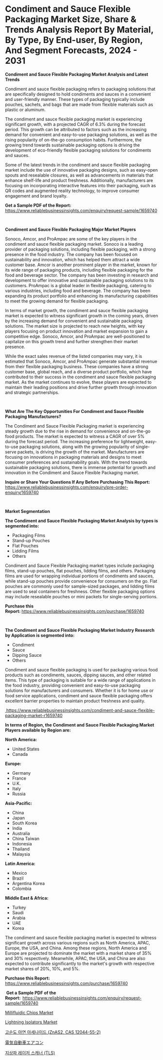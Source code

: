 <p><h1>Condiment and Sauce Flexible Packaging Market Size, Share & Trends Analysis Report By Material, By Type, By End-user, By Region, And Segment Forecasts, 2024 - 2031</h1></p><p><strong>Condiment and Sauce Flexible Packaging Market Analysis and Latest Trends</strong></p>
<p><p>Condiment and sauce flexible packaging refers to packaging solutions that are specifically designed to hold condiments and sauces in a convenient and user-friendly manner. These types of packaging typically include pouches, sachets, and bags that are made from flexible materials such as plastic or aluminum. </p><p>The condiment and sauce flexible packaging market is experiencing significant growth, with a projected CAGR of 6.3% during the forecast period. This growth can be attributed to factors such as the increasing demand for convenient and easy-to-use packaging solutions, as well as the rising popularity of on-the-go consumption habits. Furthermore, the growing trend towards sustainable packaging options is driving the development of eco-friendly flexible packaging solutions for condiments and sauces.</p><p>Some of the latest trends in the condiment and sauce flexible packaging market include the use of innovative packaging designs, such as easy-open spouts and resealable closures, as well as advancements in materials that enhance shelf-life and product freshness. Additionally, manufacturers are focusing on incorporating interactive features into their packaging, such as QR codes and augmented reality technology, to improve consumer engagement and brand loyalty.</p></p>
<p><strong>Get a Sample PDF of the Report:&nbsp;</strong> <a href="https://www.reliablebusinessinsights.com/enquiry/request-sample/1659740">https://www.reliablebusinessinsights.com/enquiry/request-sample/1659740</a></p>
<p>&nbsp;</p>
<p><strong>Condiment and Sauce Flexible Packaging Major Market Players</strong></p>
<p><p>Sonoco, Amcor, and ProAmpac are some of the key players in the condiment and sauce flexible packaging market. Sonoco is a leading provider of packaging solutions, including flexible packaging, with a strong presence in the food industry. The company has been focused on sustainability and innovation, which has helped them attract a wide customer base. Amcor is another prominent player in the market, known for its wide range of packaging products, including flexible packaging for the food and beverage sector. The company has been investing in research and development to offer innovative and sustainable packaging solutions to its customers. ProAmpac is a global leader in flexible packaging, catering to various industries, including food and beverage. The company has been expanding its product portfolio and enhancing its manufacturing capabilities to meet the growing demand for flexible packaging.</p><p>In terms of market growth, the condiment and sauce flexible packaging market is expected to witness significant growth in the coming years, driven by the increasing demand for convenient and sustainable packaging solutions. The market size is projected to reach new heights, with key players focusing on product innovation and market expansion to gain a competitive edge. Sonoco, Amcor, and ProAmpac are well-positioned to capitalize on this growth trend and further strengthen their market presence.</p><p>While the exact sales revenue of the listed companies may vary, it is estimated that Sonoco, Amcor, and ProAmpac generate substantial revenue from their flexible packaging business. These companies have a strong customer base, global reach, and a diverse product portfolio, which have contributed to their success in the condiment and sauce flexible packaging market. As the market continues to evolve, these players are expected to maintain their leading positions and drive further growth through innovation and strategic partnerships.</p></p>
<p>&nbsp;</p>
<p><strong>What Are The Key Opportunities For Condiment and Sauce Flexible Packaging Manufacturers?</strong></p>
<p><p>The Condiment and Sauce Flexible Packaging market is experiencing steady growth due to the rise in demand for convenience and on-the-go food products. The market is expected to witness a CAGR of over 5% during the forecast period. The increasing preference for lightweight, easy-to-use packaging solutions, along with the growing popularity of single-serve packets, is driving the growth of the market. Manufacturers are focusing on innovations in packaging materials and designs to meet consumer preferences and sustainability goals. With the trend towards sustainable packaging solutions, there is immense potential for growth and innovation in the Condiment and Sauce Flexible Packaging market.</p></p>
<p><strong>Inquire or Share Your Questions If Any Before Purchasing This Report:</strong> <a href="https://www.reliablebusinessinsights.com/enquiry/pre-order-enquiry/1659740">https://www.reliablebusinessinsights.com/enquiry/pre-order-enquiry/1659740</a></p>
<p>&nbsp;</p>
<p><strong>Market Segmentation</strong></p>
<p><strong>The Condiment and Sauce Flexible Packaging Market Analysis by types is segmented into:</strong></p>
<p><ul><li>Packaging Films</li><li>Stand-up Pouches</li><li>Flat Pouches</li><li>Lidding Films</li><li>Others</li></ul></p>
<p><p>Condiment and Sauce Flexible Packaging market types include packaging films, stand-up pouches, flat pouches, lidding films, and others. Packaging films are used for wrapping individual portions of condiments and sauces, while stand-up pouches provide convenience for consumers on the go. Flat pouches are commonly used for sample-sized packages, and lidding films are used to seal containers for freshness. Other flexible packaging options may include resealable pouches or mini packets for single-serving portions.</p></p>
<p><strong>Purchase this Report:&nbsp;</strong><a href="https://www.reliablebusinessinsights.com/purchase/1659740">https://www.reliablebusinessinsights.com/purchase/1659740</a></p>
<p>&nbsp;</p>
<p><strong>The Condiment and Sauce Flexible Packaging Market Industry Research by Application is segmented into:</strong></p>
<p><ul><li>Condiment</li><li>Sauce</li><li>Dipping Sauce</li><li>Others</li></ul></p>
<p><p>Condiment and sauce flexible packaging is used for packaging various food products such as condiments, sauces, dipping sauces, and other related items. This type of packaging is suitable for a wide range of applications in the food industry, providing convenient and easy-to-use packaging solutions for manufacturers and consumers. Whether it is for home use or food service applications, condiment and sauce flexible packaging offers excellent barrier properties to maintain product freshness and quality.</p></p>
<p><a href="https://www.reliablebusinessinsights.com/condiment-and-sauce-flexible-packaging-market-r1659740">&nbsp;https://www.reliablebusinessinsights.com/condiment-and-sauce-flexible-packaging-market-r1659740</a></p>
<p><strong>In terms of Region, the Condiment and Sauce Flexible Packaging Market Players available by Region are:</strong></p>
<p>
    <p> <strong> North America: </strong>
        <ul>
            <li>United States</li>
            <li>Canada</li>
        </ul>
        </p> 
    <p> <strong> Europe: </strong>
        <ul>
            <li>Germany</li>
            <li>France</li>
            <li>U.K.</li>
            <li>Italy</li>
            <li>Russia</li>
        </ul>
        </p> 
    <p> <strong> Asia-Pacific: </strong>
        <ul>
            <li>China</li>
            <li>Japan</li>
            <li>South Korea</li>
            <li>India</li>
            <li>Australia</li>
            <li>China Taiwan</li>
            <li>Indonesia</li>
            <li>Thailand</li>
            <li>Malaysia</li>
        </ul>
        </p> 
    <p> <strong> Latin America: </strong>
        <ul>
            <li>Mexico</li>
            <li>Brazil</li>
            <li>Argentina Korea</li>
            <li>Colombia</li>
        </ul>
        </p> 
    <p> <strong> Middle East & Africa: </strong>
        <ul>
            <li>Turkey</li>
            <li>Saudi</li>
            <li>Arabia</li>
            <li>UAE</li>
            <li>Korea</li>
        </ul>
    </p>
    </p>
<p><p>The condiment and sauce flexible packaging market is expected to witness significant growth across various regions such as North America, APAC, Europe, the USA, and China. Among these regions, North America and Europe are projected to dominate the market with a market share of 35% and 30% respectively. Meanwhile, APAC, the USA, and China are also expected to contribute significantly to the market's growth with respective market shares of 20%, 10%, and 5%.</p></p>
<p><strong>Purchase this Report: </strong><a href="https://www.reliablebusinessinsights.com/purchase/1659740">https://www.reliablebusinessinsights.com/purchase/1659740</a></p>
<p>&nbsp;<strong>Get a Sample PDF of the Report:&nbsp;&nbsp;</strong><a href="https://www.reliablebusinessinsights.com/enquiry/request-sample/1659740">https://www.reliablebusinessinsights.com/enquiry/request-sample/1659740</a></p>
<p><strong></strong></p>
<p><p><a href="https://issuu.com/reportprime-2/docs/millifluidic-chips-market-size-2030.pptx">Millifluidic Chips Market</a></p><p><a href="https://github.com/sonuprakash1/Market-Research-Report-List-2/blob/main/lightning-isolators-market.md">Lightning Isolators Market</a></p><p><a href="https://github.com/JeromeRtyau89966/Market-Research-Report-List-2/blob/main/294094088120.md">고순도 아연 아세나이드 (ZnAS2, CAS 12044-55-2)</a></p><p><a href="https://github.com/JoanaNitzsche/Market-Research-Report-List-1/blob/main/284616096471.md">電気自動車エアコン</a></p><p><a href="https://github.com/hook46569/Market-Research-Report-List-1/blob/main/501916688121.md">지상파 레이저 스캐너 (TLS)</a></p></p>
